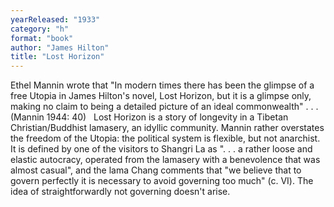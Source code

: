 ```yaml
---
yearReleased: "1933"
category: "h"
format: "book"
author: "James Hilton"
title: "Lost Horizon"
---
```

Ethel Mannin wrote that "In modern times there has been  the glimpse of a free Utopia in James Hilton's novel, Lost Horizon, but  it is a glimpse only, making no claim to being a detailed picture of an ideal  commonwealth" . . . (Mannin 1944: 40)
 
Lost Horizon is a story of longevity  in a Tibetan Christian/Buddhist lamasery, an idyllic community. Mannin rather  overstates the freedom of the Utopia: the political system is flexible, but not  anarchist. It is defined by one of the visitors to Shangri La as ". . . a rather  loose and elastic autocracy, operated from the lamasery with a benevolence that  was almost casual", and the lama Chang comments that "we believe that to govern  perfectly it is necessary to avoid governing too much" (c. VI). The idea of  straightforwardly not governing doesn't arise.
 